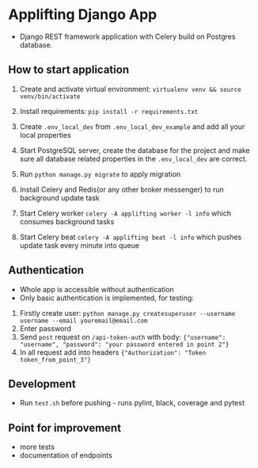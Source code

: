 # Applifting Django App
- Django REST framework application with Celery build on Postgres database.


## How to start application

1. Create and activate virtual environment: `virtualenv venv && source venv/bin/activate`

2. Install requirements: `pip install -r requirements.txt`

3. Create `.env_local_dev` from `.env_local_dev_example` and add all your local properties

4. Start PostgreSQL server, create the database for the project and make sure all database related properties
in the `.env_local_dev` are correct.

5. Run `python manage.py migrate` to apply migration
   
5. Install Celery and Redis(or any other broker messenger) to run background update task

6. Start Celery worker `celery -A applifting worker -l info` which consumes background tasks

7. Start Celery beat `celery -A applifting beat -l info` which pushes update task every minute into queue


## Authentication
- Whole app is accessible without authentication
- Only basic authentication is implemented, for testing:
1. Firstly create user: `python manage.py createsuperuser --username username --email youremail@email.com`
2. Enter password
3. Send `post` request on `/api-token-auth` with body: `{"username": "username", "password": "your password entered in point 2"}`
4. In all request add into headers `{"Authorization": "Token token_from_point_3"}`


## Development
- Run `test.sh` before pushing - runs pylint, black, coverage and pytest

## Point for improvement
- more tests
- documentation of endpoints
